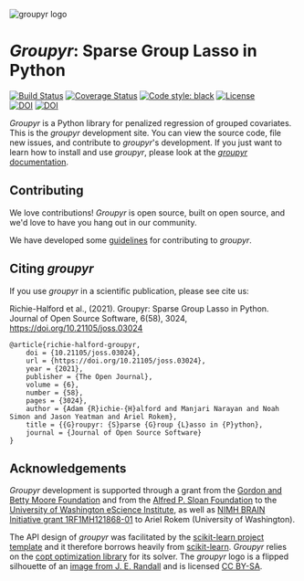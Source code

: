 ![groupyr logo](https://raw.githubusercontent.com/richford/groupyr/main/doc/_static/groupyr-logo-large.svg)

# _Groupyr_: Sparse Group Lasso in Python

[![Build Status](https://github.com/richford/groupyr/workflows/Build/badge.svg)](https://github.com/richford/groupyr/workflows/Build/badge.svg)
[![Coverage Status](https://coveralls.io/repos/github/richford/groupyr/badge.svg?branch=main&service=github)](https://coveralls.io/github/richford/groupyr?branch=main&service=github)
[![Code style: black](https://img.shields.io/badge/code%20style-black-000000.svg)](https://github.com/python/black)
[![License](https://img.shields.io/badge/License-BSD%203--Clause-blue.svg)](https://opensource.org/licenses/BSD-3-Clause)
<br>
[![DOI](https://joss.theoj.org/papers/10.21105/joss.03024/status.svg)](https://doi.org/10.21105/joss.03024)
[![DOI](https://zenodo.org/badge/300933639.svg)](https://zenodo.org/badge/latestdoi/300933639)

_Groupyr_ is a Python library for penalized regression of grouped covariates.
This is the _groupyr_ development site. You can view the source code, file new issues, and contribute to _groupyr_'s development. If you just want to learn how to install and use _groupyr_, please look at the [_groupyr_ documentation][link_groupyr_docs].

## Contributing

We love contributions! _Groupyr_ is open source, built on open source,
and we'd love to have you hang out in our community.

We have developed some [guidelines](.github/CONTRIBUTING.md) for contributing to
_groupyr_.

## Citing _groupyr_

If you use _groupyr_ in a scientific publication, please see cite us:

Richie-Halford et al., (2021). Groupyr: Sparse Group Lasso in Python. Journal of Open Source Software, 6(58), 3024, https://doi.org/10.21105/joss.03024

```
@article{richie-halford-groupyr,
    doi = {10.21105/joss.03024},
    url = {https://doi.org/10.21105/joss.03024},
    year = {2021},
    publisher = {The Open Journal},
    volume = {6},
    number = {58},
    pages = {3024},
    author = {Adam {R}ichie-{H}alford and Manjari Narayan and Noah Simon and Jason Yeatman and Ariel Rokem},
    title = {{G}roupyr: {S}parse {G}roup {L}asso in {P}ython},
    journal = {Journal of Open Source Software}
}
```

## Acknowledgements

_Groupyr_ development is supported through a grant from the [Gordon
and Betty Moore Foundation](https://www.moore.org/) and from the
[Alfred P. Sloan Foundation](https://sloan.org/) to the [University of
Washington eScience Institute](http://escience.washington.edu/), as
well as
[NIMH BRAIN Initiative grant 1RF1MH121868-01](https://projectreporter.nih.gov/project_info_details.cfm?aid=9886761&icde=46874320&ddparam=&ddvalue=&ddsub=&cr=2&csb=default&cs=ASC&pball=)
to Ariel Rokem (University of Washington).

The API design of _groupyr_ was facilitated by the [scikit-learn project
template](https://github.com/scikit-learn-contrib/project-template) and it
therefore borrows heavily from
[scikit-learn](https://scikit-learn.org/stable/index.html). _Groupyr_ relies
on the [copt optimization library](http://openo.pt/copt/index.html) for its
solver. The _groupyr_ logo is a flipped silhouette of an [image from J. E.
Randall](https://commons.wikimedia.org/wiki/File:Epinephelus_amblycephalus,_banded_grouper.jpg)
and is licensed [CC BY-SA](https://creativecommons.org/licenses/by-sa/3.0).

[link_groupyr_docs]: https://richford.github.io/groupyr/
